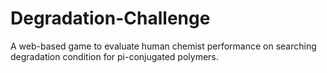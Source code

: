 # Degradation-Challenge
A web-based game to evaluate human chemist performance on searching degradation condition for pi-conjugated polymers. 
